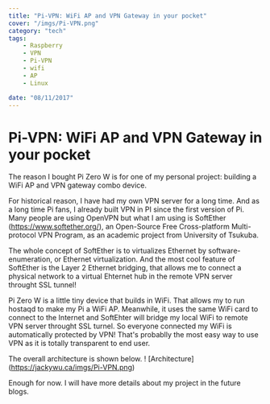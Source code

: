 ```yaml
---
title: "Pi-VPN: WiFi AP and VPN Gateway in your pocket"
cover: "/imgs/Pi-VPN.png"
category: "tech"
tags:
    - Raspberry
    - VPN
    - Pi-VPN
    - wifi
    - AP
    - Linux

date: "08/11/2017"
---
```


# Pi-VPN: WiFi AP and VPN Gateway in your pocket

The reason I bought Pi Zero W is for one of my personal project: building a WiFi AP and VPN gateway combo device. 

For historical reason, I have had my own VPN server for a long time. And as a long time Pi fans, I already built VPN in PI since the first version of Pi. Many people are using OpenVPN but what I am using is SoftEther (https://www.softether.org/), an Open-Source Free ​Cross-platform Multi-protocol VPN Program,
as an academic project from University of Tsukuba.

The whole concept of SoftEther is to virtualizes Ethernet by software-enumeration, or Ethernet virtualization. And the most cool feature of SoftEther is the Layer 2 Ethernet bridging, that allows me to connect a physical network to a virtual Ehternet hub in the remote VPN server throught SSL tunnel! 

Pi Zero W is a little tiny device that builds in WiFi. That allows my to run hostaqd to make my Pi a WiFi AP. Meanwhile, it uses the same WiFi card to connect to the Internet and SoftEhter will bridge my local WiFi to remote VPN server throught SSL turnel. So everyone connected my WiFi is automatically protected by VPN! That's probablly the most easy way to use VPN as it is totally transparent to end user.

The overall architecture is shown below. 
! [Architecture] (https://jackywu.ca/imgs/Pi-VPN.png)

Enough for now. I will have more details about my project in the future blogs.
